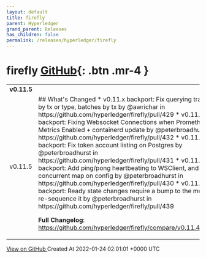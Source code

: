 ```yaml
---
layout: default
title: firefly
parent: Hyperledger
grand_parent: Releases
has_children: false
permalink: /releases/hyperledger/firefly
---
```


# firefly <span class="fs-3 right-align">[GitHub](https://github.com/hyperledger/firefly){: .btn .mr-4 }</span>


<div>
    <table>
        <tr>
            <td colspan="2">
                <b>
                    v0.11.5
                </b>
            </td>
        </tr>
        <tr>
            <td>
                <span class="chip">
                    v0.11.5
                </span>
            </td>
            <td>
                ## What's Changed
* v0.11.x backport: Fix querying transfers by tx or type, batches by tx by @awrichar in https://github.com/hyperledger/firefly/pull/429
* v0.11.x backport: Fixing Websocket Connections when Prometheus Metrics Enabled + containerd update by @peterbroadhurst in https://github.com/hyperledger/firefly/pull/432
* v0.11.x backport: Fix token account listing on Postgres by @peterbroadhurst in https://github.com/hyperledger/firefly/pull/431
* v0.11.x backport: Add ping/pong heartbeating to WSClient, and fix concurrent map on config by @peterbroadhurst in https://github.com/hyperledger/firefly/pull/430
* v0.11.x backport: Ready state changes require a bump to the message to re-sequence it by @peterbroadhurst in https://github.com/hyperledger/firefly/pull/439


**Full Changelog**: https://github.com/hyperledger/firefly/compare/v0.11.4...v0.11.5
            </td>
        </tr>
    </table>
    <a href="https://github.com/hyperledger/firefly/releases/tag/v0.11.5" class=".btn">
        View on GitHub
    </a>
    <span class="right-align">
        Created At 2022-01-24 02:01:01 +0000 UTC
    </span>
</div>

